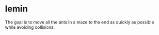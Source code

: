 # lemin
The goal is to move all the ants in a maze to the end as quickly as possible while avoiding collisions.
